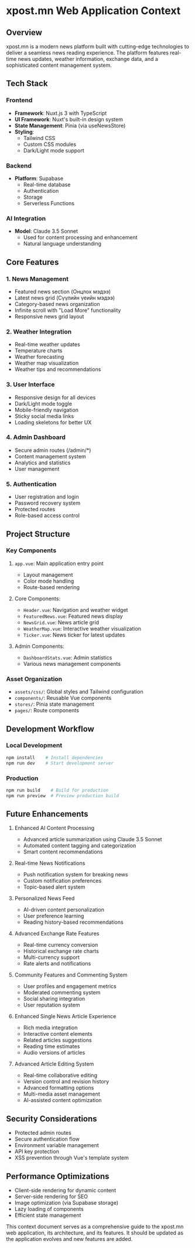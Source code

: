 # xpost.mn Web Application Context

## Overview
xpost.mn is a modern news platform built with cutting-edge technologies to deliver a seamless news reading experience. The platform features real-time news updates, weather information, exchange data, and a sophisticated content management system.

## Tech Stack

### Frontend
- **Framework**: Nuxt.js 3 with TypeScript
- **UI Framework**: Nuxt's built-in design system
- **State Management**: Pinia (via useNewsStore)
- **Styling**: 
  - Tailwind CSS
  - Custom CSS modules
  - Dark/Light mode support

### Backend
- **Platform**: Supabase
  - Real-time database
  - Authentication
  - Storage
  - Serverless Functions

### AI Integration
- **Model**: Claude 3.5 Sonnet
  - Used for content processing and enhancement
  - Natural language understanding

## Core Features

### 1. News Management
- Featured news section (Онцлох мэдээ)
- Latest news grid (Сүүлийн үеийн мэдээ)
- Category-based news organization
- Infinite scroll with "Load More" functionality
- Responsive news grid layout

### 2. Weather Integration
- Real-time weather updates
- Temperature charts
- Weather forecasting
- Weather map visualization
- Weather tips and recommendations

### 3. User Interface
- Responsive design for all devices
- Dark/Light mode toggle
- Mobile-friendly navigation
- Sticky social media links
- Loading skeletons for better UX

### 4. Admin Dashboard
- Secure admin routes (/admin/*)
- Content management system
- Analytics and statistics
- User management

### 5. Authentication
- User registration and login
- Password recovery system
- Protected routes
- Role-based access control

## Project Structure

### Key Components
1. `app.vue`: Main application entry point
   - Layout management
   - Color mode handling
   - Route-based rendering

2. Core Components:
   - `Header.vue`: Navigation and weather widget
   - `FeaturedNews.vue`: Featured news display
   - `NewsGrid.vue`: News article grid
   - `WeatherMap.vue`: Interactive weather visualization
   - `Ticker.vue`: News ticker for latest updates

3. Admin Components:
   - `DashboardStats.vue`: Admin statistics
   - Various news management components

### Asset Organization
- `assets/css/`: Global styles and Tailwind configuration
- `components/`: Reusable Vue components
- `stores/`: Pinia state management
- `pages/`: Route components

## Development Workflow

### Local Development
```bash
npm install    # Install dependencies
npm run dev    # Start development server
```

### Production
```bash
npm run build    # Build for production
npm run preview  # Preview production build
```

## Future Enhancements
1. Enhanced AI Content Processing
   - Advanced article summarization using Claude 3.5 Sonnet
   - Automated content tagging and categorization
   - Smart content recommendations

2. Real-time News Notifications
   - Push notification system for breaking news
   - Custom notification preferences
   - Topic-based alert system

3. Personalized News Feed
   - AI-driven content personalization
   - User preference learning
   - Reading history-based recommendations

4. Advanced Exchange Rate Features
   - Real-time currency conversion
   - Historical exchange rate charts
   - Multi-currency support
   - Rate alerts and notifications

5. Community Features and Commenting System
   - User profiles and engagement metrics
   - Moderated commenting system
   - Social sharing integration
   - User reputation system

6. Enhanced Single News Article Experience
   - Rich media integration
   - Interactive content elements
   - Related articles suggestions
   - Reading time estimates
   - Audio versions of articles

7. Advanced Article Editing System
   - Real-time collaborative editing
   - Version control and revision history
   - Advanced formatting options
   - Multi-media asset management
   - AI-assisted content optimization

## Security Considerations
- Protected admin routes
- Secure authentication flow
- Environment variable management
- API key protection
- XSS prevention through Vue's template system

## Performance Optimizations
- Client-side rendering for dynamic content
- Server-side rendering for SEO
- Image optimization (via Supabase storage)
- Lazy loading of components
- Efficient state management

This context document serves as a comprehensive guide to the xpost.mn web application, its architecture, and its features. It should be updated as the application evolves and new features are added.
